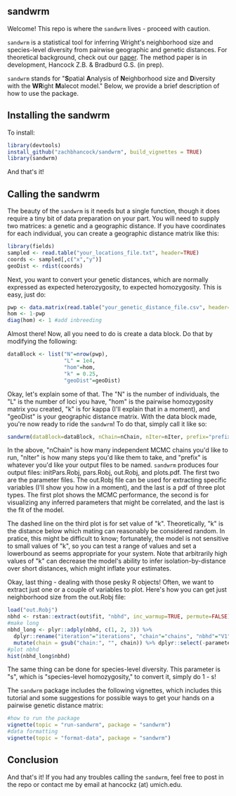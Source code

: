## sandwrm

Welcome! This repo is where the `sandwrm` lives - proceed with caution. 

`sandwrm` is a statistical tool for inferring Wright's neighborhood size and species-level diversity from pairwise geographic and genetic distances. For theoretical background, check out our [paper](https://academic.oup.com/genetics/article/227/4/iyae094/7691213). The method paper is in development, Hancock Z.B. & Bradburd G.S. (in prep). 

`sandwrm` stands for "**S**patial **A**nalysis of **N**eighborhood size and **D**iversity with the **WR**ight **M**alecot model." Below, we provide a brief description of how to use the package. 

## Installing the sandwrm 

To install:

```r
library(devtools)
install_github("zachbhancock/sandwrm", build_vignettes = TRUE)
library(sandwrm)
```

And that's it!

## Calling the sandwrm

The beauty of the `sandwrm` is it needs but a single function, though it does require a tiny bit of data preparation on your part. You will need to supply two matrices: a genetic and a geographic distance. If you have coordinates for each individual, you can create a geographic distance matrix like this:

```r
library(fields)
sampled <- read.table("your_locations_file.txt", header=TRUE)
coords <- sampled[,c("x","y")]
geoDist <- rdist(coords)
```

Next, you want to convert your genetic distances, which are normally expressed as expected heterozygosity, to expected homozygosity. This is easy, just do:

```r
pwp <- data.matrix(read.table("your_genetic_distance_file.csv", header=TRUE))  
hom <- 1-pwp
diag(hom) <- 1 #add inbreeding
```

Almost there! Now, all you need to do is create a data block. Do that by modifying the following:

```r
dataBlock <- list("N"=nrow(pwp),
                  "L" = 1e4,
                  "hom"=hom,
                  "k" = 0.25,
                  "geoDist"=geoDist)
```

Okay, let's explain some of that. The "N" is the number of individuals, the "L" is the number of loci you have, "hom" is the pairwise homozygosity matrix you created, "k" is for kappa (I'll explain that in a moment), and "geoDist" is your geographic distance matrix. With the data block made, you're now ready to ride the `sandwrm`! To do that, simply call it like so:

```r
sandwrm(dataBlock=dataBlock, nChain=nChain, nIter=nIter, prefix="prefix")
```

In the above, "nChain" is how many independent MCMC chains you'd like to run, "nIter" is how many steps you'd like them to take, and "prefix" is whatever you'd like your output files to be named. `sandwrm` produces four output files: initPars.Robj, pars.Robj, out.Robj, and plots.pdf. The first two are the parameter files. The out.Robj file can be used for extracting specific variables (I'll show you how in a moment), and the last is a pdf of three plot types. The first plot shows the MCMC performance, the second is for visualizing any inferred parameters that might be correlated, and the last is the fit of the model. 

The dashed line on the third plot is for set value of "k". Theoretically, "k" is the distance below which mating can reasonably be considered random. In pratice, this might be difficult to know; fortunately, the model is not sensitive to small values of "k", so you can test a range of values and set a lowerbound as seems appropriate for your system. Note that arbitrarily high values of "k" can decrease the model's ability to infer isolation-by-distance over short distances, which might inflate your estimates. 

Okay, last thing - dealing with those pesky R objects! Often, we want to extract just one or a couple of variables to plot. Here's how you can get just neighborhood size from the out.Robj file:

```r
load("out.Robj")
nbhd <- rstan::extract(out$fit, "nbhd", inc_warmup=TRUE, permute=FALSE)
#make long
nbhd_long <- plyr::adply(nbhd, c(1, 2, 3)) %>% 
  dplyr::rename("iteration"="iterations", "chain"="chains", "nbhd"="V1") %>%
  mutate(chain = gsub("chain:", "", chain)) %>% dplyr::select(-parameters)
#plot nbhd
hist(nbhd_long$nbhd)
```

The same thing can be done for species-level diversity. This parameter is "s", which is "species-level homozygosity," to convert it, simply do 1 - s!

The `sandwrm` package includes the following vignettes, which includes this tutorial and some suggestions for possible ways to get your hands on a pairwise genetic distance matrix:

```r
#how to run the package
vignette(topic = "run-sandwrm", package = "sandwrm")
#data formatting
vignette(topic = "format-data", package = "sandwrm")
```

## Conclusion

And that's it! If you had any troubles calling the `sandwrm`, feel free to post in the repo or contact me by email at hancockz (at) umich.edu. 
